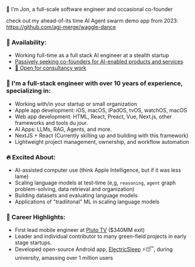 
👋 I'm Jon, a full-scale software engineer and occasional co-founder

check out my ahead-of-its time AI Agent swarm demo app from 2023: https://github.com/agi-merge/waggle-dance

### 💼 Availability:

- Working full-time as a full stack AI engineer at a stealth startup
- [Passively seeking co-founders for AI-enabled products and services](mailto:jonwilldoit+ghrm@proton.me)
- [📧 Open for consultancy work](mailto:jonwilldoit+ghrm@proton.me)


<!--
<picture>
<source
  srcset="https://github-readme-stats.vercel.app/api?username=jondwillis&show_icons=true&count_private=true&theme=dark"
  media="(prefers-color-scheme: dark)"
/>
<source
  srcset="https://github-readme-stats.vercel.app/api?username=jondwillis&show_icons=true&count_private=true"
  media="(prefers-color-scheme: light), (prefers-color-scheme: no-preference)"
/>
<img src="https://github-readme-stats.vercel.app/api?username=jondwillis&show_icons=true&count_private=true" />
</picture>
-->
### 🎯 I'm a **full-stack engineer** with over 10 years of experience, specializing in:

- Working with/in your startup or small organization
- Apple app development: iOS, macOS, iPadOS, tvOS, watchOS, macOS
- Web app development: HTML, React, Preact, Vue, Next.js, other frameworks and tools du jour.
- AI Apps: LLMs, RAG, Agents, and more. 
- NextJS + React (Currently skilling up and building with this framework)
- Lightweight project management, ownership, and workflow automation

### 🔥 Excited About:

- AI-assisted computer use (think Apple Intelligence, but if it was less lame)
- Scaling language models at test-time (e,g, `reasoning`, `agent` graph problem-solving, data retrieval and organization)
- Building datasets and evaluating language models
- Applications of "tradiitonal" ML in scaling language models



### 🚀 Career Highlights:

- First lead mobile engineer at [Pluto TV](https://www.paramount.com/press/viacom-agrees-to-acquire-pluto-tv) ($340MM exit)
- Leader and individual contributor to many green-field projects in early stage startups.
- Developed open-source Android app, [ElectricSleep](https://github.com/jondwillis/electricsleep) ⚡😴, during university, amassing over 1 million users


